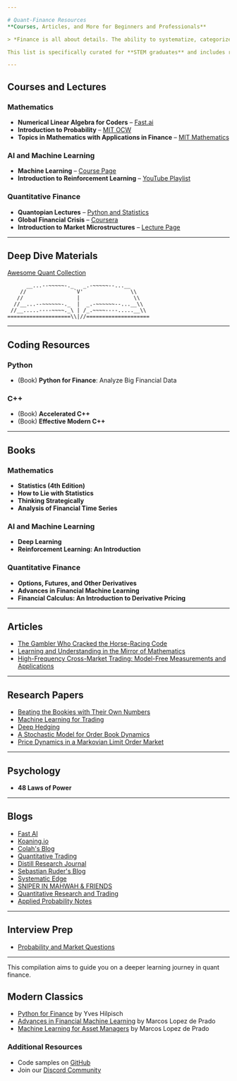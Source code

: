 ```yaml
---

# Quant-Finance Resources  
**Courses, Articles, and More for Beginners and Professionals**  

> *Finance is all about details. The ability to systematize, categorize, and focus on details can be a huge advantage.*  

This list is specifically curated for **STEM graduates** and includes resources that are math- and coding-heavy. Dive in to develop a deeper understanding and meaningful insights.  

---
```


## **Courses and Lectures**

### **Mathematics**

- **Numerical Linear Algebra for Coders** – [Fast.ai](https://www.fast.ai)
- **Introduction to Probability** – [MIT OCW](https://ocw.mit.edu/resources/res-6-012-introduction-to-probability-spring-2018/index.htm)
- **Topics in Mathematics with Applications in Finance** – [MIT Mathematics](https://ocw.mit.edu/courses/mathematics/18-s096-topics-in-mathematics-with-applications-in-finance-fall-2013/)

### **AI and Machine Learning**

- **Machine Learning** – [Course Page](http://www.cs.cmu.edu/~tom/10701_sp11/)
- **Introduction to Reinforcement Learning** – [YouTube Playlist](https://www.youtube.com/playlist?list=PLqYmG7hTraZDM-OYHWgPebj2MfCFzFObQ)

### **Quantitative Finance**

- **Quantopian Lectures** – [Python and Statistics](https://gist.github.com/ih2502mk/50d8f7feb614c8676383431b056f4291)
- **Global Financial Crisis** – [Coursera](https://www.coursera.org/learn/global-financial-crisis)
- **Introduction to Market Microstructures** – [Lecture Page](https://www.institutlouisbachelier.org/mooc/practical-introduction-to-market-microstructure/)

---

## Deep Dive Materials

[Awesome Quant Collection](https://wilsonfreitas.github.io/awesome-quant/)

```
      __...--~~~~~-._   _.-~~~~~--...__
    //               `V'               \\
   //                 |                 \\
  //__...--~~~~~~-._  |  _.-~~~~~~--...__\\
 //__.....----~~~~._\ | /_.~~~~----.....__\\
====================\\|//====================
```

---

## **Coding Resources**

### **Python**

- (Book) **Python for Finance**: Analyze Big Financial Data

### **C++**

- (Book) **Accelerated C++**
- (Book) **Effective Modern C++**

---

## **Books**

### **Mathematics**

- **Statistics (4th Edition)**
- **How to Lie with Statistics**
- **Thinking Strategically**
- **Analysis of Financial Time Series**

### **AI and Machine Learning**

- **Deep Learning**
- **Reinforcement Learning: An Introduction**

### **Quantitative Finance**

- **Options, Futures, and Other Derivatives**
- **Advances in Financial Machine Learning**
- **Financial Calculus: An Introduction to Derivative Pricing**

---

## **Articles**

- [The Gambler Who Cracked the Horse-Racing Code](https://www.bloomberg.com/news/features/2018-05-03/the-gambler-who-cracked-the-horse-racing-code)
- [Learning and Understanding in the Mirror of Mathematics](https://www.ihes.fr/~gromov/wp-content/uploads/2018/08/Learning-understanding-two-chapters-aug24-2018.pdf)
- [High-Frequency Cross-Market Trading: Model-Free Measurements and Applications](https://pdfs.semanticscholar.org/ca89/1deaf301c5cbbed9a8890aca431ad4e28fae.pdf)

---

## **Research Papers**

- [Beating the Bookies with Their Own Numbers](https://arxiv.org/abs/1710.02824)
- [Machine Learning for Trading](https://papers.ssrn.com/sol3/papers.cfm?abstract_id=3015609)
- [Deep Hedging](https://arxiv.org/pdf/1802.03042.pdf)
- [A Stochastic Model for Order Book Dynamics](https://papers.ssrn.com/sol3/papers.cfm?abstract_id=1273160)
- [Price Dynamics in a Markovian Limit Order Market](https://arxiv.org/pdf/1104.4596.pdf)

---

## **Psychology**

- **48 Laws of Power**

---

## **Blogs**

- [Fast AI](https://www.fast.ai/)
- [Koaning.io](http://koaning.io/)
- [Colah's Blog](http://colah.github.io/)
- [Quantitative Trading](http://epchan.blogspot.com/)
- [Distill Research Journal](https://distill.pub/)
- [Sebastian Ruder's Blog](https://ruder.io/)
- [Systematic Edge](https://systematicedge.wordpress.com/)
- [SNIPER IN MAHWAH & FRIENDS](https://sniperinmahwah.wordpress.com/)
- [Quantitative Research and Trading](http://jonathankinlay.com/)
- [Applied Probability Notes](https://appliedprobability.blog/)

---

## **Interview Prep**

- [Probability and Market Questions](https://www.janestreet.com/static/pdfs/trading-interview.pdf)

---

This compilation aims to guide you on a deeper learning journey in quant finance.

## Modern Classics

- [Python for Finance](https://www.oreilly.com/library/view/python-for-finance/9781492024323/) by Yves Hilpisch
- [Advances in Financial Machine Learning](https://www.wiley.com/en-us/Advances+in+Financial+Machine+Learning-p-9781119482086) by Marcos Lopez de Prado
- [Machine Learning for Asset Managers](https://www.cambridge.org/core/books/machine-learning-for-asset-managers/6D9211305EA2E425D33A9F38D0AE3545) by Marcos Lopez de Prado

### Additional Resources

- Code samples on [GitHub](https://github.com/topics/quantitative-finance)
- Join our [Discord Community](https://discord.com/invite/xNtTUe9Euk)
